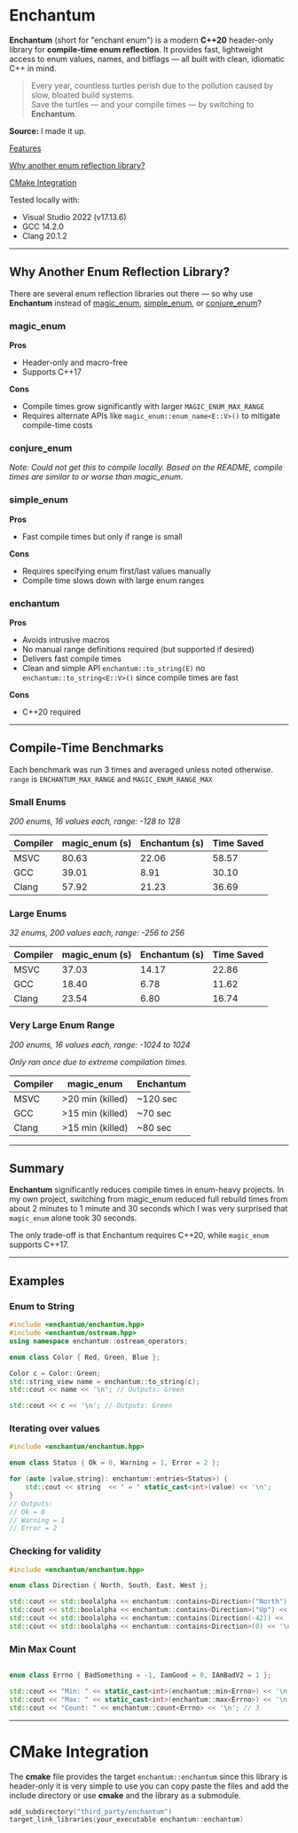 # Enchantum

**Enchantum** (short for "enchant enum") is a modern **C++20** header-only library for **compile-time enum reflection**. It provides fast, lightweight access to enum values, names, and bitflags — all built with clean, idiomatic C++ in mind.

> Every year, countless turtles perish due to the pollution caused by slow, bloated build systems.  
 Save the turtles — and your compile times — by switching to **Enchantum**.

**Source:** I made it up.

[Features](docs/features.md)

[Why another enum reflection library?](#why-another-enum-reflection-library)

[CMake Integration](#cmake-integration)

Tested locally with:
- Visual Studio 2022 (v17.13.6)
- GCC 14.2.0
- Clang 20.1.2

---

## Why Another Enum Reflection Library?

There are several enum reflection libraries out there — so why use **Enchantum** instead of [magic_enum](https://github.com/Neargye/magic_enum), [simple_enum](https://github.com/arturbac/simple_enum), or [conjure_enum](https://github.com/fix8mt/conjure_enum)?

### magic_enum

**Pros**
- Header-only and macro-free
- Supports C++17

**Cons**
- Compile times grow significantly with larger `MAGIC_ENUM_MAX_RANGE`
- Requires alternate APIs like `magic_enum::enum_name<E::V>()` to mitigate compile-time costs

### conjure_enum

*Note: Could not get this to compile locally. Based on the README, compile times are similar to or worse than magic_enum.*

### simple_enum

**Pros**
- Fast compile times but only if range is small

**Cons**
- Requires specifying enum first/last values manually
- Compile time slows down with large enum ranges

### enchantum

**Pros**
- Avoids intrusive macros
- No manual range definitions required  (but supported if desired)
- Delivers fast compile times
- Clean and simple API `enchantum::to_string(E)` no `enchantum::to_string<E::V>()` since compile times are fast

**Cons**
- C++20 required

---

## Compile-Time Benchmarks

Each benchmark was run 3 times and averaged unless noted otherwise.
`range` is `ENCHANTUM_MAX_RANGE` and `MAGIC_ENUM_RANGE_MAX`
### Small Enums  
*200 enums, 16 values each, range: -128 to 128*

| Compiler | magic_enum (s) | Enchantum (s) | Time Saved |
|----------|----------------|----------------|-------------|
| MSVC     | 80.63          | 22.06          | 58.57       |
| GCC      | 39.01          | 8.91           | 30.10       |
| Clang    | 57.92          | 21.23          | 36.69       |

### Large Enums  
*32 enums, 200 values each, range: -256 to 256*

| Compiler | magic_enum (s) | Enchantum (s) | Time Saved |
|----------|----------------|----------------|-------------|
| MSVC     | 37.03          | 14.17          | 22.86       |
| GCC      | 18.40          | 6.78           | 11.62       |
| Clang    | 23.54          | 6.80           | 16.74       |

### Very Large Enum Range  
*200 enums, 16 values each, range: -1024 to 1024*

*Only ran once due to extreme compilation times.*

| Compiler | magic_enum     | Enchantum     |
|----------|----------------|---------------|
| MSVC     | >20 min (killed) | ~120 sec      |
| GCC      | >15 min (killed) | ~70 sec       |
| Clang    | >15 min (killed) | ~80 sec       |

---

## Summary

**Enchantum** significantly reduces compile times in enum-heavy projects. In my own project, switching from magic_enum reduced full rebuild times from about 2 minutes to 1 minute and 30 seconds which I was very surprised that `magic_enum` alone took 30 seconds.

The only trade-off is that Enchantum requires C++20, while `magic_enum` supports C++17.

---

## Examples
### Enum to String
```cpp
#include <enchantum/enchantum.hpp>
#include <enchantum/ostream.hpp>
using namespace enchantum::ostream_operators;

enum class Color { Red, Green, Blue };

Color c = Color::Green;
std::string_view name = enchantum::to_string(c);
std::cout << name << '\n'; // Outputs: Green

std::cout << c << '\n'; // Outputs: Green
```

### Iterating over values
```cpp
#include <enchantum/enchantum.hpp>

enum class Status { Ok = 0, Warning = 1, Error = 2 };

for (auto [value,string]: enchantum::entries<Status>) {
    std::cout << string  << " = " static_cast<int>(value) << '\n';
}
// Outputs:
// Ok = 0
// Warning = 1
// Error = 2
```

### Checking for validity
```cpp
#include <enchantum/enchantum.hpp>

enum class Direction { North, South, East, West };

std::cout << std::boolalpha << enchantum::contains<Direction>("North") << '\n'; // true
std::cout << std::boolalpha << enchantum::contains<Direction>("Up") << '\n'; // false
std::cout << std::boolalpha << enchantum::contains(Direction(-42)) << '\n'; // false
std::cout << std::boolalpha << enchantum::contains<Direction>(0) << '\n'; // true
```
### Min Max Count
```cpp

enum class Errno { BadSomething = -1, IamGood = 0, IAmBadV2 = 1 };

std::cout << "Min: " << static_cast<int>(enchantum::min<Errno>) << '\n'; // -1 BadSomething
std::cout << "Max: " << static_cast<int>(enchantum::max<Errno>) << '\n'; // 1 IAmBadV2
std::cout << "Count: " << enchantum::count<Errno> << '\n'; // 3
```

---


# CMake Integration

The **cmake** file provides the target `enchantum::enchantum` since this library is header-only it is very simple to use you can copy paste the files and add the include directory or use **cmake** and the library as a submodule. 

```cpp
add_subdirectory("third_party/enchantum")
target_link_libraries(your_executable enchantum::enchantum)
```